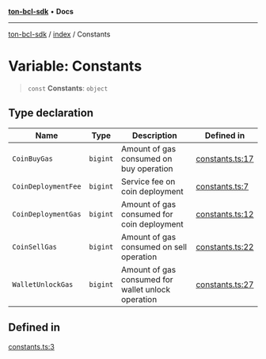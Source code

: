 [**ton-bcl-sdk**](../../README.md) • **Docs**

***

[ton-bcl-sdk](../../README.md) / [index](../README.md) / Constants

# Variable: Constants

> `const` **Constants**: `object`

## Type declaration

| Name | Type | Description | Defined in |
| ------ | ------ | ------ | ------ |
| `CoinBuyGas` | `bigint` | Amount of gas consumed on buy operation | [constants.ts:17](https://github.com/ton-fun-tech/ton-bcl-sdk/blob/c213f02e444c5052c6fd716eb7ea87fc1e996e58/src/constants.ts#L17) |
| `CoinDeploymentFee` | `bigint` | Service fee on coin deployment | [constants.ts:7](https://github.com/ton-fun-tech/ton-bcl-sdk/blob/c213f02e444c5052c6fd716eb7ea87fc1e996e58/src/constants.ts#L7) |
| `CoinDeploymentGas` | `bigint` | Amount of gas consumed for coin deployment | [constants.ts:12](https://github.com/ton-fun-tech/ton-bcl-sdk/blob/c213f02e444c5052c6fd716eb7ea87fc1e996e58/src/constants.ts#L12) |
| `CoinSellGas` | `bigint` | Amount of gas consumed on sell operation | [constants.ts:22](https://github.com/ton-fun-tech/ton-bcl-sdk/blob/c213f02e444c5052c6fd716eb7ea87fc1e996e58/src/constants.ts#L22) |
| `WalletUnlockGas` | `bigint` | Amount of gas consumed for wallet unlock operation | [constants.ts:27](https://github.com/ton-fun-tech/ton-bcl-sdk/blob/c213f02e444c5052c6fd716eb7ea87fc1e996e58/src/constants.ts#L27) |

## Defined in

[constants.ts:3](https://github.com/ton-fun-tech/ton-bcl-sdk/blob/c213f02e444c5052c6fd716eb7ea87fc1e996e58/src/constants.ts#L3)
